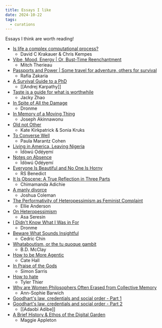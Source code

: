```yaml
---
title: Essays I like
date: 2024-10-22
tags:
  - curations
---
```

Essays I think are worth reading!

- [Is life a complex computational process?](https://aeon.co/essays/is-life-a-complex-computational-process)
	- David C Krakauer & Chris Kempes
- [Vibe, Mood, Energy​ | Or, Bust-Time Reenchantment](https://www.thedriftmag.com/vibe-mood-energy/)
	- Mitch Therieau
- [Passports and Power | Some travel for adventure, others for survival](https://thebaffler.com/latest/passports-and-power-zakaria)
	- Rafia Zakaria
- [A Survival Guide to a PhD](https://karpathy.github.io/2016/09/07/phd/)
	- [[Andrej Karpathy]]
- [Taste is a guide for what is worthwhile](https://jzhao.xyz/posts/aesthetics-and-taste)
	- Jacky Zhao
- [In Spite of All the Damage](https://dronme.substack.com/p/in-spite-of-all-the-damage)
	- Dronme
- [In Memory of a Moving Thing](https://iselemagazine.com/2024/04/30/in-memory-of-a-moving-thing-joseph-akinnawonu/)
	- Joseph Akinnawonu
- [Old not Other](https://aeon.co/essays/simone-de-beauvoir-on-facing-old-age-and-avoiding-bad-faith)
	- Kate Kirkpatrick & Sonia Kruks
- [To Converse Well](https://aeon.co/essays/a-good-conversation-relaxes-the-mind-and-opens-the-heart)
	- Paula Marantz Cohen
- [Living in America, Leaving Nigeria](https://republic.com.ng/december-january-2023/living-in-america-leaving-nigeria/)
	- Ìdòwú Ọdẹ́yẹmí
- [Notes on Absence](https://republic.com.ng/april-may-2024/notes-on-absence-sequel/)
	- Ìdòwú Ọdẹ́yẹmí
- [Everyone Is Beautiful and No One Is Horny](https://bloodknife.com/everyone-beautiful-no-one-horny/)
	- RS Benedict
- [It Is Obscene: A True Reflection in Three Parts](https://www.chimamanda.com/news_items/it-is-obscene-a-true-reflection-in-three-parts/)
	- Chimamanda Adichie
- [A manly divorce](https://aeon.co/essays/women-write-about-their-divorce-experience-why-dont-more-men)
	- Joshua Coleman
- [The Performativity of Heteropessimism as Feminist Complaint](https://post45.org/2023/07/the-performativity-of-heteropessimism-as-feminist-complaint/)
	- Ellie Anderson
- [On Heteropessimism](https://thenewinquiry.com/on-heteropessimism/)
	- Asa Seresin
- [I Didn't Know What I Was in For](https://dronme.substack.com/p/i-didnt-know-what-i-was-in-for)
	- Dronme
- [Beware What Sounds Insightful](https://commoncog.com/beware-what-sounds-insightful/)
	-  Cedric Chin
- [Whataboutism, or the tu quoque gambit](https://hedgehogreview.com/issues/the-use-and-abuse-of-history/articles/whataboutism)
	- B.D. McClay
- [How to be More Agentic](https://usefulfictions.substack.com/p/how-to-be-more-agentic)
	- Cate Hall
- [In Praise of the Gods](https://map.simonsarris.com/p/in-praise-of-the-gods)
	- Simon Sarris
- [How to hate](https://aeon.co/essays/a-history-of-the-manifesto-as-a-document-of-hate-and-violence)
	- Tyler Thier
- [Why are Women Philosophers Often Erased from Collective Memory](https://aeon.co/essays/why-are-women-philosophers-often-erased-from-collective-memory)
	- Ann-Sophie Barwich
- [Goodhart's law, credentials and social order - Part 1](https://adaobi.substack.com/p/goodharts-law-signalling-and-social)
- [Goodhart's law, credentials and social order - Part 2](https://adaobi.substack.com/p/goodharts-law-credentials-and-social)
	- [[Adaobi Adibe]]
- [A Brief History & Ethos of the Digital Garden](https://maggieappleton.com/garden-history)
	- Maggie Appleton